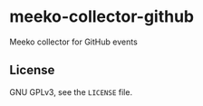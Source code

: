 # meeko-collector-github #

Meeko collector for GitHub events

## License ##

GNU GPLv3, see the `LICENSE` file.
